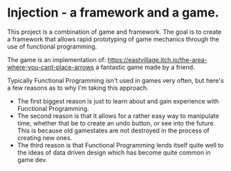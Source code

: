 # Injection - a framework and a game.
This project is a combination of game and framework. The goal is to create a framework that allows rapid prototyping of game mechanics through the use of functional programming.

The game is an implementation of: https://eastvillage.itch.io/the-area-where-you-cant-place-arrows a fantastic game made by a friend.

Typically Functional Programming isn't used in games very often, but here's a few reasons as to why I'm taking this approach.
- The first biggest reason is just to learn about and gain experience with Functional Programming.
- The second reason is that it allows for a rather easy way to manipulate time, whether that be to create an undo button, or see into the future. This is because old gamestates are not destroyed in the process of creating new ones.
- The third reason is that Functional Programming lends itself quite well to the ideas of data driven design which has become quite common in game dev.
